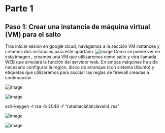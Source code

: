 # Parte 1
## Paso 1: Crear una instancia de máquina virtual (VM) para el salto
Tras iniciar sesion en google cloud, navegamos a la sección VM instances y creamos dos instancias para este apartado. 
![image](https://github.com/Waterclau/ASR/assets/91564866/ca012ff7-6dc9-48ba-a514-ac526a1b8259)
Como se puede ver en esta imagen , creamos una VM que utilizaremos como salto y otra llamada WEB que simulará la función del servidor web. 
En ambas máquinas ha sido necesario configurar la región, disco de arranque (con sistema Ubunto) y etiquetas que utilizaremos para asociar las reglas de firewall creadas a continuación.

![image](https://github.com/Waterclau/ASR/assets/91564866/b4a830f5-7b37-4e41-864e-931ba765523e)

![image](https://github.com/Waterclau/ASR/assets/91564866/7de02703-4165-498c-bb2c-0c682257e60a)

ssh-keygen -t rsa -b 2048 -f "ruta\hacia\la\clave\id_rsa"

![image](https://github.com/Waterclau/ASR/assets/91564866/d73ee061-fddb-431f-98a1-b08a9405e5a7)

![image](https://github.com/Waterclau/ASR/assets/91564866/c674a5fe-f05d-463d-9fbe-05eaabce6766)


